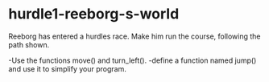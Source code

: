 # hurdle1-reeborg-s-world
Reeborg has entered a hurdles race. Make him run the course, following the path shown.

-Use the functions move() and turn_left().
-define a function named jump() and use it to simplify your program.



